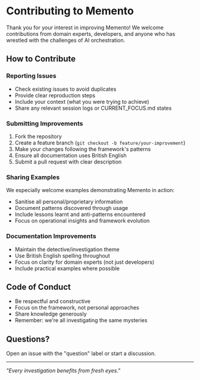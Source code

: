 # Contributing to Memento

Thank you for your interest in improving Memento! We welcome contributions from domain experts, developers, and anyone who has wrestled with the challenges of AI orchestration.

## How to Contribute

### Reporting Issues
- Check existing issues to avoid duplicates
- Provide clear reproduction steps
- Include your context (what you were trying to achieve)
- Share any relevant session logs or CURRENT_FOCUS.md states

### Submitting Improvements
1. Fork the repository
2. Create a feature branch (`git checkout -b feature/your-improvement`)
3. Make your changes following the framework's patterns
4. Ensure all documentation uses British English
5. Submit a pull request with clear description

### Sharing Examples
We especially welcome examples demonstrating Memento in action:
- Sanitise all personal/proprietary information
- Document patterns discovered through usage
- Include lessons learnt and anti-patterns encountered
- Focus on operational insights and framework evolution

### Documentation Improvements
- Maintain the detective/investigation theme
- Use British English spelling throughout
- Focus on clarity for domain experts (not just developers)
- Include practical examples where possible

## Code of Conduct
- Be respectful and constructive
- Focus on the framework, not personal approaches
- Share knowledge generously
- Remember: we're all investigating the same mysteries

## Questions?
Open an issue with the "question" label or start a discussion.

---

*"Every investigation benefits from fresh eyes."*